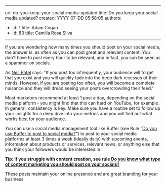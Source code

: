 

---
uri: do-you-keep-your-social-media-updated
title: Do you keep your social media updated?
created: YYYY-07-DD 05:58:05
authors:
  - id: 1
    title: Adam Cogan
  - id: 83
    title: Camilla Rosa Silva
---




<span class='intro'> <p>If&#160;you are wondering how many times you should post on your social media, the answer is&#58; as often as you can post great and relevant content. You don't have to post every hour to be relevant, and in fact, you can be seen as a spammer on socials.<br></p><p>As <a href="https&#58;//neilpatel.com/">Neil Patel​</a> says&#58; &quot;If you post too infrequently, your audience will forget that you exist and you will quickly fade into the deep dark recesses of their minds. However, if you are posting too often, you will become a complete nuisance and they will dread seeing your posts overcrowding their feed.​&quot;<br></p><p>Most marketers recommend at least 1 post a day, depending on the social media platform - you might find that this can hard on YouTube, for example. In general, consistency is key. Make sure you have a routine set to follow up your insights for a deep dive into your metrics and you will find out what works best for your audience.<br></p><p>You can use a social media management tool like Buffer (see Rule “<a href="/Pages/Do-you-use-Buffer-to-post-to-social-media.aspx">Do you use Buffer to post to social media?​</a>”) to post to your social media platforms&#160;at least 3 times a week (ideally daily) with upcoming events, information about products or services, relevant news, or anything else that you think your followers would be interested in.&#160;</p><p><span style="font-weight&#58;bold;">Tip&#58; If you struggle with content creation, see rule&#160;</span><a href="/_layouts/15/FIXUPREDIRECT.ASPX?WebId=3dfc0e07-e23a-4cbb-aac2-e778b71166a2&amp;TermSetId=07da3ddf-0924-4cd2-a6d4-a4809ae20160&amp;TermId=68535802-8a37-4ffb-bfbf-a74755a924dc" style="font-weight&#58;bold;">Do you know what type of content marketing you should post on your socials?</a></p><p>These posts maintain your online presence and are great branding for your business.<br></p> </span>





